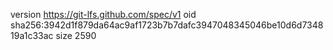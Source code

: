 version https://git-lfs.github.com/spec/v1
oid sha256:3942d1f879da64ac9af1723b7b7dafc3947048345046be10d6d734819a1c33ac
size 2590
